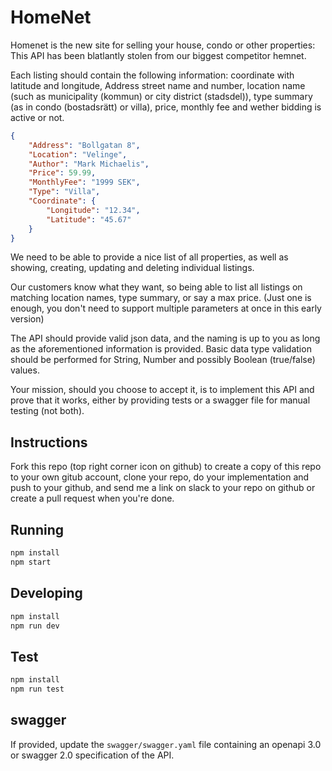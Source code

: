 # HomeNet

Homenet is the new site for selling your house, condo or other properties:
This API has been blatlantly stolen from our biggest competitor hemnet.

Each listing should contain the following information: coordinate with latitude and longitude, Address street name and number, location name (such as municipality (kommun) or city district (stadsdel)), type summary (as in condo (bostadsrätt) or villa), price, monthly fee and wether bidding is active or not.


```json
{
    "Address": "Bollgatan 8",
    "Location": "Velinge",
    "Author": "Mark Michaelis",
    "Price": 59.99,
    "MonthlyFee": "1999 SEK",
    "Type": "Villa",
    "Coordinate": {
        "Longitude": "12.34",
        "Latitude": "45.67"
    }
}
```

We need to be able to provide a nice list of all properties, as well as showing, creating, updating and deleting individual listings.

Our customers know what they want, so being able to list all listings on matching location names, type summary, or say a max price. (Just one is enough, you don't need to support multiple parameters at once in this early version)

The API should provide valid json data, and the naming is up to you as long as the aforementioned information is provided. Basic data type validation should be performed for String, Number and possibly Boolean (true/false) values.

Your mission, should you choose to accept it, is to implement this API and prove that it works, either by providing tests or a swagger file for manual testing (not both).

## Instructions

Fork this repo (top right corner icon on github) to create a copy of this repo to your own gitub account, clone your repo, do your implementation and push to your github, and send me a link on slack to your repo on github or create a pull request when you're done.

## Running

```sh
npm install
npm start
```

## Developing

```sh
npm install
npm run dev
```

## Test

```sh
npm install
npm run test
```

## swagger

If provided, update the `swagger/swagger.yaml` file containing an openapi 3.0 or swagger 2.0 specification of the API.
